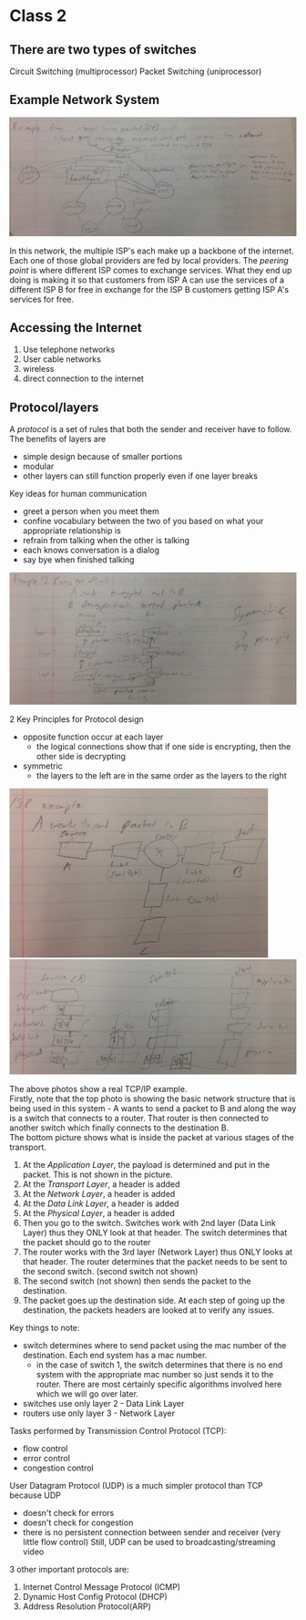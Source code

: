 Class 2
=========

## There are two types of switches
Circuit Switching (multiprocessor)
Packet Switching (uniprocessor)

## Example Network System

![](class_2/36245959c2ae6f238ce9b06788004b7a.png)

In this network, the multiple ISP's each make up a backbone of the internet. Each one of those global providers are fed by local providers. The *peering point* is where different ISP comes to exchange services. What they end up doing is making it so that customers from ISP A can use the services of a different ISP B for free in exchange for the ISP B customers getting ISP A's services for free.

## Accessing the Internet
1. Use telephone networks
2. User cable networks
3. wireless
4. direct connection to the internet

## Protocol/layers
A *protocol* is a set of rules that both the sender and receiver have to follow.  
The benefits of layers are
* simple design because of smaller portions
* modular
* other layers can still function properly even if one layer breaks

Key ideas for human communication
* greet a person when you meet them
* confine vocabulary between the two of you based on what your appropriate relationship is
* refrain from talking when the other is talking
* each knows conversation is a dialog
* say bye when finished talking


![](class_2/8c8fc13f1ecda39e7eec369ac667a787.png)

2 Key Principles for Protocol design
* opposite function occur at each layer
  * the logical connections show that if one side is encrypting, then the other side is decrypting
* symmetric
  * the layers to the left are in the same order as the layers to the right

![](class_2/f998367e246dab8b6927b1d8c5f1dcef.png)
![](class_2/5b72fae38e7d3d3d98a5df1a096403de.png)

The above photos show a real TCP/IP example.  
Firstly, note that the top photo is showing the basic network structure that is being used in this system - A wants to send a packet to B and along the way is a switch that connects to a router. That router is then connected to another switch which finally connects to the destination B.  
The bottom picture shows what is inside the packet at various stages of the transport.

1. At the *Application Layer*, the payload is determined and put in the packet. This is not shown in the picture.
2. At the *Transport Layer*, a header is added
4. At the *Network Layer*, a header is added
5. At the *Data Link Layer*, a header is added
6. At the *Physical Layer*, a header is added
7. Then you go to the switch. Switches work with 2nd layer (Data Link Layer) thus they ONLY look at that header. The switch determines that the packet should go to the router
8. The router works with the 3rd layer (Network Layer) thus ONLY looks at that header. The router determines that the packet needs to be sent to the second switch. (second switch not shown)
9. The second switch (not shown) then sends the packet to the destination.
10. The packet goes up the destination side. At each step of going up the destination, the packets headers are looked at to verify any issues.

Key things to note:
* switch determines where to send packet using the mac number of the destination. Each end system has a mac number.
  * in the case of switch 1, the switch determines that there is no end system with the appropriate mac number so just sends it to the router. There are most certainly specific algorithms involved here which we will go over later.
* switches use only layer 2  - Data Link Layer
* routers use only layer 3  -  Network Layer

Tasks performed by Transmission Control Protocol (TCP):
* flow control
* error control
* congestion control

User Datagram Protocol (UDP) is a much simpler protocol than TCP because UDP
* doesn't check for errors
* doesn't check for congestion
* there is no persistent connection between sender and receiver (very little flow control)
Still, UDP can be used to broadcasting/streaming video

3 other important protocols are:
1. Internet Control Message Protocol (ICMP)
2. Dynamic Host Config Protocol (DHCP)
3. Address Resolution Protocol(ARP)
